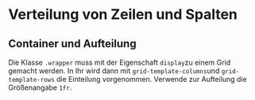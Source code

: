 # Verteilung von Zeilen und Spalten
## Container und Aufteilung
Die Klasse `.wrapper` muss mit der Eigenschaft `display`zu einem Grid gemacht werden. In Ihr wird dann mit `grid-template-columns`und `grid-template-rows` die Einteilung vorgenommen. Verwende zur Aufteilung die Größenangabe `1fr`.

